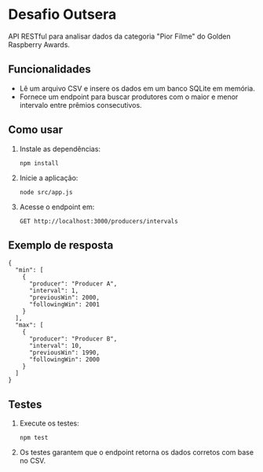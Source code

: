 
# Desafio Outsera

API RESTful para analisar dados da categoria "Pior Filme" do Golden Raspberry Awards.

## Funcionalidades

- Lê um arquivo CSV e insere os dados em um banco SQLite em memória.
- Fornece um endpoint para buscar produtores com o maior e menor intervalo entre prêmios consecutivos.

## Como usar

1. Instale as dependências:
   ```
   npm install
   ```

2. Inicie a aplicação:
   ```
   node src/app.js
   ```

3. Acesse o endpoint em:
   ```
   GET http://localhost:3000/producers/intervals
   ```

## Exemplo de resposta

```
{
  "min": [
    {
      "producer": "Producer A",
      "interval": 1,
      "previousWin": 2000,
      "followingWin": 2001
    }
  ],
  "max": [
    {
      "producer": "Producer B",
      "interval": 10,
      "previousWin": 1990,
      "followingWin": 2000
    }
  ]
}
```

## Testes

1. Execute os testes:
   ```
   npm test
   ```

2. Os testes garantem que o endpoint retorna os dados corretos com base no CSV.
